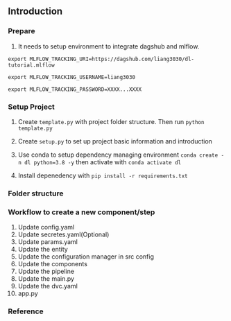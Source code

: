## Introduction

### Prepare

1. It needs to setup environment to integrate dagshub and mlflow.
```shell
export MLFLOW_TRACKING_URI=https://dagshub.com/liang3030/dl-tutorial.mlflow

export MLFLOW_TRACKING_USERNAME=liang3030

export MLFLOW_TRACKING_PASSWORD=XXXX...XXXX

```

### Setup Project

1. Create `template.py` with project folder structure. Then run `python template.py`

2. Create `setup.py` to set up project basic information and introduction

3. Use conda to setup dependency managing environment `conda create -n dl python=3.8 -y` then activate with `conda activate dl`

4. Install depenedency with `pip install -r requirements.txt`

### Folder structure

### Workflow to create a new component/step

1. Update config.yaml
2. Update secretes.yaml(Optional)
3. Update params.yaml
4. Update the entity
5. Update the configuration manager in src config
6. Update the components
7. Update the pipeline
8. Update the main.py
9. Update the dvc.yaml
10. app.py

### Reference
